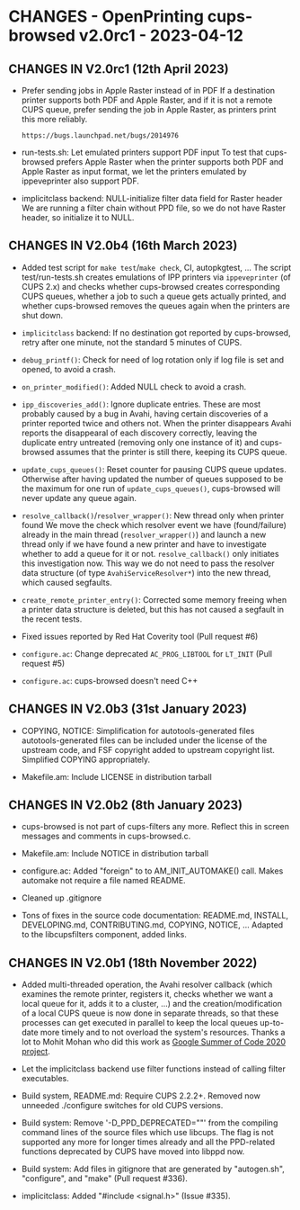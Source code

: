 # CHANGES - OpenPrinting cups-browsed v2.0rc1 - 2023-04-12

## CHANGES IN V2.0rc1 (12th April 2023)

- Prefer sending jobs in Apple Raster instead of in PDF
  If a destination printer supports both PDF and Apple Raster, and if
  it is not a remote CUPS queue, prefer sending the job in Apple
  Raster, as printers print this more reliably.

      https://bugs.launchpad.net/bugs/2014976

- run-tests.sh: Let emulated printers support PDF input
  To test that cups-browsed prefers Apple Raster when the printer
  supports both PDF and Apple Raster as input format, we let the
  printers emulated by ippeveprinter also support PDF.

- implicitclass backend: NULL-initialize filter data field for Raster header
  We are running a filter chain without PPD file, so we do not have
  Raster header, so initialize it to NULL.


## CHANGES IN V2.0b4 (16th March 2023)

- Added test script for `make test`/`make check`, CI, autopkgtest, ...
  The script test/run-tests.sh creates emulations of IPP printers via
  `ippeveprinter` (of CUPS 2.x) and checks whether cups-browsed
  creates corresponding CUPS queues, whether a job to such a queue
  gets actually printed, and whether cups-browsed removes the queues
  again when the printers are shut down.

- `implicitclass` backend: If no destination got reported by
  cups-browsed, retry after one minute, not the standard 5 minutes of
  CUPS.

- `debug_printf()`: Check for need of log rotation only if log file is
  set and opened, to avoid a crash.

- `on_printer_modified()`: Added NULL check to avoid a crash.

- `ipp_discoveries_add()`: Ignore duplicate entries. These are most
  probably caused by a bug in Avahi, having certain discoveries of a
  printer reported twice and others not. When the printer disappears
  Avahi reports the disappearal of each discovery correctly, leaving
  the duplicate entry untreated (removing only one instance of it) and
  cups-browsed assumes that the printer is still there, keeping its
  CUPS queue.

- `update_cups_queues()`: Reset counter for pausing CUPS queue updates.
  Otherwise after having updated the number of queues supposed to be
  the maximum for one run of `update_cups_queues()`, cups-browsed will
  never update any queue again.

- `resolve_callback()`/`resolver_wrapper()`: New thread only when
  printer found
  We move the check which resolver event we have (found/failure)
  already in the main thread (`resolver_wrapper()`) and launch a new
  thread only if we have found a new printer and have to investigate
  whether to add a queue for it or not. `resolve_callback()` only
  initiates this investigation now.  This way we do not need to pass
  the resolver data structure (of type `AvahiServiceResolver*`) into
  the new thread, which caused segfaults.

- `create_remote_printer_entry()`: Corrected some memory freeing when
  a printer data structure is deleted, but this has not caused a
  segfault in the recent tests.

- Fixed issues reported by Red Hat Coverity tool (Pull request #6)

- `configure.ac`: Change deprecated `AC_PROG_LIBTOOL` for `LT_INIT`
  (Pull request #5)

- `configure.ac`: cups-browsed doesn't need C++


## CHANGES IN V2.0b3 (31st January 2023)

- COPYING, NOTICE: Simplification for autotools-generated files
  autotools-generated files can be included under the license of the
  upstream code, and FSF copyright added to upstream copyright
  list. Simplified COPYING appropriately.

- Makefile.am: Include LICENSE in distribution tarball


## CHANGES IN V2.0b2 (8th January 2023)

- cups-browsed is not part of cups-filters any more. Reflect this in
  screen messages and comments in cups-browsed.c.

- Makefile.am: Include NOTICE in distribution tarball

- configure.ac: Added "foreign" to to AM_INIT_AUTOMAKE() call. Makes
  automake not require a file named README.

- Cleaned up .gitignore

- Tons of fixes in the source code documentation: README.md, INSTALL,
  DEVELOPING.md, CONTRIBUTING.md, COPYING, NOTICE, ... Adapted to the
  libcupsfilters component, added links.


## CHANGES IN V2.0b1 (18th November 2022)

- Added multi-threaded operation, the Avahi resolver callback (which
  examines the remote printer, registers it, checks whether we want a
  local queue for it, adds it to a cluster, ...) and the
  creation/modification of a local CUPS queue is now done in separate
  threads, so that these processes can get executed in parallel to
  keep the local queues up-to-date more timely and to not overload the
  system's resources.  Thanks a lot to Mohit Mohan who did this work
  as
  [Google Summer of Code 2020 project](https://github.com/mohitmo/GSoC-2020-Documentation).

- Let the implicitclass backend use filter functions instead of
  calling filter executables.

- Build system, README.md: Require CUPS 2.2.2+. Removed now unneeded
  ./configure switches for old CUPS versions.

- Build system: Remove '-D_PPD_DEPRECATED=""' from the compiling
  command lines of the source files which use libcups. The flag is not
  supported any more for longer times already and all the PPD-related
  functions deprecated by CUPS have moved into libppd now.

- Build system: Add files in gitignore that are generated by
  "autogen.sh", "configure", and "make" (Pull request #336).

- implicitclass: Added "#include <signal.h>" (Issue #335).
